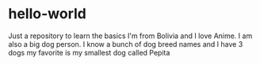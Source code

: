# hello-world
Just a repository to learn the basics
I'm from Bolivia and I love Anime. I am also a big dog person. I know a bunch of dog breed names and I have 3 dogs my favorite is my smallest dog called Pepita
